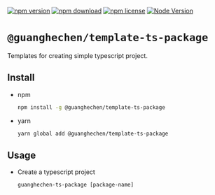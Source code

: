 [![npm version](https://img.shields.io/npm/v/@guanghechen/template-ts-package.svg)](https://www.npmjs.com/package/@guanghechen/template-ts-package)
[![npm download](https://img.shields.io/npm/dm/@guanghechen/template-ts-package.svg)](https://www.npmjs.com/package/@guanghechen/template-ts-package)
[![npm license](https://img.shields.io/npm/l/@guanghechen/template-ts-package.svg)](https://www.npmjs.com/package/@guanghechen/template-ts-package)
[![Node Version](https://img.shields.io/node/v/@guanghechen/template-ts-package)](https://github.com/nodejs/node)


# `@guanghechen/template-ts-package`

Templates for creating simple typescript project.

## Install

* npm

  ```bash
  npm install -g @guanghechen/template-ts-package
  ```

* yarn

  ```bash
  yarn global add @guanghechen/template-ts-package
  ```

## Usage

* Create a typescript project

  ```shell
  guanghechen-ts-package [package-name]
  ```
